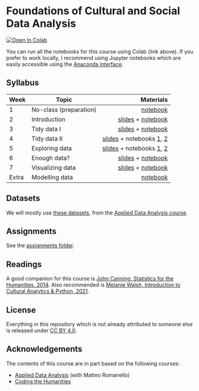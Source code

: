 # Foundations of Cultural and Social Data Analysis

[![Open In Colab](https://colab.research.google.com/assets/colab-badge.svg)](http://colab.research.google.com/github/Giovanni1085/UvA_CSDA/)

You can run all the notebooks for this course using Colab (link above). If you prefer to work locally, I recommend using Jupyter notebooks which are easily accessible using the [Anaconda interface](https://www.anaconda.com/products/individual). 

## Syllabus

| Week         | Topic           | Materials  |
| ------------- |-------------| -----:|
| 1      | No-class (preparation) | <a href='0_HelloWorld.ipynb'>notebook</a> |
| 2      | Introduction | <a href='https://docs.google.com/presentation/d/1L94iFr8Kx1893mkrCW21V63Jq_k4pT0oCHV5IqpPHDo/edit?usp=sharing'>slides</a> + <a href='1_Python_crash_course.ipynb'>notebook</a> |
| 3      | Tidy data I | <a href='https://docs.google.com/presentation/d/1IJyoE8n7Y2vTXzVXI3YU7pPG7W0cJ0c72uQdKPjlTIo/edit?usp=sharing'>slides</a> + <a href='2.1_Pandas.ipynb'>notebook</a> |
| 4      | Tidy data II | <a href='https://docs.google.com/presentation/d/1IJyoE8n7Y2vTXzVXI3YU7pPG7W0cJ0c72uQdKPjlTIo/edit?usp=sharing'>slides</a> + notebooks <a href='2.2_Tidy_data.ipynb'>1</a>, <a href='2.3_Wrangling.ipynb'>2</a> |
| 5      | Exploring data | <a href='https://docs.google.com/presentation/d/18qvRmujAlSepY42LUhGEtoUWi--yZcDV09Z2hqdrWEs/edit?usp=sharing'>slides</a> + notebooks <a href='3.1_More_pandas.ipynb'>1</a>, <a href='3.2_Exploratory_data_analysis.ipynb'>2</a> |
| 6      | Enough data? | <a href='https://docs.google.com/presentation/d/1NK9fccI6DTDbGhdlMMZzv-B3I3Oo0bSIZpvrppVTcYg/edit?usp=sharing'>slides</a> + <a href='4.1_Outliers_sampling.ipynb'>notebook</a> |
| 7      | Visualizing data  | <a href='https://docs.google.com/presentation/d/1RGIf7SCWxANVaQeoW4MPB7KCRnfpS6dnH1W8iCReOwQ/edit?usp=sharing'>slides</a> + <a href='5.1_Visualize.ipynb'>notebook</a> |
| Extra      | Modelling data  | <a href='6.1_Modelling.ipynb'>notebook</a> |

## Datasets

We will mostly use [these datasets](https://github.com/mromanello/ADA-DHOxSS/tree/master/data), from the [Applied Data Analysis course](https://github.com/mromanello/ADA-DHOxSS).

## Assignments

See the [assignments folder](assignments/).

## Readings

A good companion for this course is [John Canning, Statistics for the Humanities, 2014](http://statisticsforhumanities.net/book/). Also recommended is [Melanie Walsh, Introduction to Cultural Analytics & Python, 2021](https://melaniewalsh.github.io/Intro-Cultural-Analytics/welcome.html).

## License

Everything in this repository which is not already attributed to someone else is released under [CC BY 4.0](https://creativecommons.org/licenses/by/4.0/). 

## Acknowledgements

The contents of this course are in part based on the following courses:
* [Applied Data Analysis](https://github.com/mromanello/ADA-DHOxSS) (with Matteo Romanello)
* [Coding the Humanities](https://github.com/Giovanni1085/UvA_CDH_2020)
